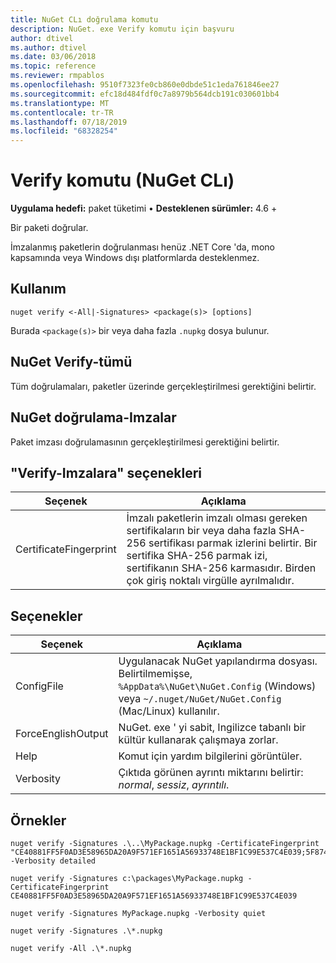 ```yaml
---
title: NuGet CLı doğrulama komutu
description: NuGet. exe Verify komutu için başvuru
author: dtivel
ms.author: dtivel
ms.date: 03/06/2018
ms.topic: reference
ms.reviewer: rmpablos
ms.openlocfilehash: 9510f7323fe0cb860e0dbde51c1eda761846ee27
ms.sourcegitcommit: efc18d484fdf0c7a8979b564dcb191c030601bb4
ms.translationtype: MT
ms.contentlocale: tr-TR
ms.lasthandoff: 07/18/2019
ms.locfileid: "68328254"
---
```

# <a name="verify-command-nuget-cli"></a>Verify komutu (NuGet CLı)

**Uygulama hedefi:** paket tüketimi &bullet; **Desteklenen sürümler:** 4.6 +

Bir paketi doğrular.

İmzalanmış paketlerin doğrulanması henüz .NET Core 'da, mono kapsamında veya Windows dışı platformlarda desteklenmez.

## <a name="usage"></a>Kullanım

```cli
nuget verify <-All|-Signatures> <package(s)> [options]
```

Burada `<package(s)>` bir veya daha fazla `.nupkg` dosya bulunur.

## <a name="nuget-verify--all"></a>NuGet Verify-tümü

Tüm doğrulamaları, paketler üzerinde gerçekleştirilmesi gerektiğini belirtir.

## <a name="nuget-verify--signatures"></a>NuGet doğrulama-Imzalar

Paket imzası doğrulamasının gerçekleştirilmesi gerektiğini belirtir.

## <a name="options-for-verify--signatures"></a>"Verify-Imzalara" seçenekleri

| Seçenek | Açıklama |
| --- | --- |
| CertificateFingerprint | İmzalı paketlerin imzalı olması gereken sertifikaların bir veya daha fazla SHA-256 sertifikası parmak izlerini belirtir. Bir sertifika SHA-256 parmak izi, sertifikanın SHA-256 karmasıdır. Birden çok giriş noktalı virgülle ayrılmalıdır. |

## <a name="options"></a>Seçenekler

| Seçenek | Açıklama |
| --- | --- |
| ConfigFile | Uygulanacak NuGet yapılandırma dosyası. Belirtilmemişse, `%AppData%\NuGet\NuGet.Config` (Windows) veya `~/.nuget/NuGet/NuGet.Config` (Mac/Linux) kullanılır.|
| ForceEnglishOutput | NuGet. exe ' yi sabit, Ingilizce tabanlı bir kültür kullanarak çalışmaya zorlar. |
| Help | Komut için yardım bilgilerini görüntüler. |
| Verbosity | Çıktıda görünen ayrıntı miktarını belirtir: *normal*, *sessiz*, *ayrıntılı*. |

## <a name="examples"></a>Örnekler

```cli
nuget verify -Signatures .\..\MyPackage.nupkg -CertificateFingerprint "CE40881FF5F0AD3E58965DA20A9F571EF1651A56933748E1BF1C99E537C4E039;5F874AAF47BCB268A19357364E7FBB09D6BF9E8A93E1229909AC5CAC865802E2" -Verbosity detailed

nuget verify -Signatures c:\packages\MyPackage.nupkg -CertificateFingerprint CE40881FF5F0AD3E58965DA20A9F571EF1651A56933748E1BF1C99E537C4E039

nuget verify -Signatures MyPackage.nupkg -Verbosity quiet

nuget verify -Signatures .\*.nupkg

nuget verify -All .\*.nupkg

```